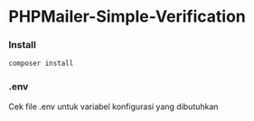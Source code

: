 # PHPMailer-Simple-Verification

### Install
```bash
composer install
```

### .env
Cek file .env untuk variabel konfigurasi yang dibutuhkan
